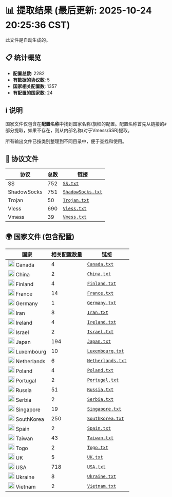 # 📊 提取结果 (最后更新: 2025-10-24 20:25:36 CST)

此文件是自动生成的。

## 📋 统计概览

- **配置总数**: 2282
- **有数据的协议数**: 5
- **国家相关配置数**: 1357
- **有配置的国家数**: 24

## ℹ️ 说明

国家文件仅包含在**配置名称**中找到国家名称/旗帜的配置。配置名称首先从链接的`#`部分提取，如果不存在，则从内部名称(对于Vmess/SSR)提取。

所有输出文件已按类别整理到不同目录中，便于查找和使用。

## 📁 协议文件

| 协议 | 总数 | 链接 |
|---|---|---|
| SS | 752 | [`SS.txt`](output_configs/protocols/SS.txt) |
| ShadowSocks | 751 | [`ShadowSocks.txt`](output_configs/protocols/ShadowSocks.txt) |
| Trojan | 50 | [`Trojan.txt`](output_configs/protocols/Trojan.txt) |
| Vless | 690 | [`Vless.txt`](output_configs/protocols/Vless.txt) |
| Vmess | 39 | [`Vmess.txt`](output_configs/protocols/Vmess.txt) |

## 🌍 国家文件 (包含配置)

| 国家 | 相关配置数量 | 链接 |
|---|---|---|
| <img src="https://flagcdn.com/w20/ca.png" width="20" alt="Canada flag"> Canada | 4 | [`Canada.txt`](output_configs/countries/Canada.txt) |
| <img src="https://flagcdn.com/w20/cn.png" width="20" alt="China flag"> China | 2 | [`China.txt`](output_configs/countries/China.txt) |
| <img src="https://flagcdn.com/w20/fi.png" width="20" alt="Finland flag"> Finland | 4 | [`Finland.txt`](output_configs/countries/Finland.txt) |
| <img src="https://flagcdn.com/w20/fr.png" width="20" alt="France flag"> France | 14 | [`France.txt`](output_configs/countries/France.txt) |
| <img src="https://flagcdn.com/w20/de.png" width="20" alt="Germany flag"> Germany | 1 | [`Germany.txt`](output_configs/countries/Germany.txt) |
| <img src="https://flagcdn.com/w20/ir.png" width="20" alt="Iran flag"> Iran | 8 | [`Iran.txt`](output_configs/countries/Iran.txt) |
| <img src="https://flagcdn.com/w20/ie.png" width="20" alt="Ireland flag"> Ireland | 4 | [`Ireland.txt`](output_configs/countries/Ireland.txt) |
| <img src="https://flagcdn.com/w20/il.png" width="20" alt="Israel flag"> Israel | 2 | [`Israel.txt`](output_configs/countries/Israel.txt) |
| <img src="https://flagcdn.com/w20/jp.png" width="20" alt="Japan flag"> Japan | 194 | [`Japan.txt`](output_configs/countries/Japan.txt) |
| <img src="https://flagcdn.com/w20/lu.png" width="20" alt="Luxembourg flag"> Luxembourg | 10 | [`Luxembourg.txt`](output_configs/countries/Luxembourg.txt) |
| <img src="https://flagcdn.com/w20/nl.png" width="20" alt="Netherlands flag"> Netherlands | 6 | [`Netherlands.txt`](output_configs/countries/Netherlands.txt) |
| <img src="https://flagcdn.com/w20/pl.png" width="20" alt="Poland flag"> Poland | 4 | [`Poland.txt`](output_configs/countries/Poland.txt) |
| <img src="https://flagcdn.com/w20/pt.png" width="20" alt="Portugal flag"> Portugal | 2 | [`Portugal.txt`](output_configs/countries/Portugal.txt) |
| <img src="https://flagcdn.com/w20/ru.png" width="20" alt="Russia flag"> Russia | 51 | [`Russia.txt`](output_configs/countries/Russia.txt) |
| <img src="https://flagcdn.com/w20/rs.png" width="20" alt="Serbia flag"> Serbia | 2 | [`Serbia.txt`](output_configs/countries/Serbia.txt) |
| <img src="https://flagcdn.com/w20/sg.png" width="20" alt="Singapore flag"> Singapore | 19 | [`Singapore.txt`](output_configs/countries/Singapore.txt) |
| <img src="https://flagcdn.com/w20/kr.png" width="20" alt="SouthKorea flag"> SouthKorea | 250 | [`SouthKorea.txt`](output_configs/countries/SouthKorea.txt) |
| <img src="https://flagcdn.com/w20/es.png" width="20" alt="Spain flag"> Spain | 2 | [`Spain.txt`](output_configs/countries/Spain.txt) |
| <img src="https://flagcdn.com/w20/tw.png" width="20" alt="Taiwan flag"> Taiwan | 43 | [`Taiwan.txt`](output_configs/countries/Taiwan.txt) |
| <img src="https://flagcdn.com/w20/tg.png" width="20" alt="Togo flag"> Togo | 2 | [`Togo.txt`](output_configs/countries/Togo.txt) |
| <img src="https://flagcdn.com/w20/gb.png" width="20" alt="UK flag"> UK | 5 | [`UK.txt`](output_configs/countries/UK.txt) |
| <img src="https://flagcdn.com/w20/us.png" width="20" alt="USA flag"> USA | 718 | [`USA.txt`](output_configs/countries/USA.txt) |
| <img src="https://flagcdn.com/w20/ua.png" width="20" alt="Ukraine flag"> Ukraine | 8 | [`Ukraine.txt`](output_configs/countries/Ukraine.txt) |
| <img src="https://flagcdn.com/w20/vn.png" width="20" alt="Vietnam flag"> Vietnam | 2 | [`Vietnam.txt`](output_configs/countries/Vietnam.txt) |

